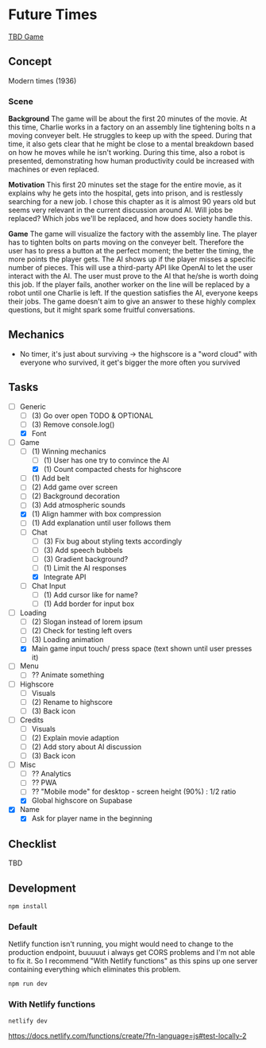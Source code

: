 # Future Times

[TBD Game](https://lukaharambasic.github.io/future-times/)

## Concept

Modern times (1936)

### Scene

**Background**
The game will be about the first 20 minutes of the movie. At this time, Charlie works in a factory on an assembly line tightening bolts n a moving conveyer belt. He struggles to keep up with the speed. During that time, it also gets clear that he might be close to a mental breakdown based on how he moves while he isn't working. During this time, also a robot is presented, demonstrating how human productivity could be increased with machines or even replaced.

**Motivation**
This first 20 minutes set the stage for the entire movie, as it explains why he gets into the hospital, gets into prison, and is restlessly searching for a new job. I chose this chapter as it is almost 90 years old but seems very relevant in the current discussion around AI. Will jobs be replaced? Which jobs we'll be replaced, and how does society handle this.

**Game**
The game will visualize the factory with the assembly line. The player has to tighten bolts on parts moving on the conveyer belt. Therefore the user has to press a button at the perfect moment; the better the timing, the more points the player gets. The AI shows up if the player misses a specific number of pieces. This will use a third-party API like OpenAI to let the user interact with the AI. The user must prove to the AI that he/she is worth doing this job. If the player fails, another worker on the line will be replaced by a robot until one Charlie is left. If the question satisfies the AI, everyone keeps their jobs. The game doesn't aim to give an answer to these highly complex questions, but it might spark some fruitful conversations.

## Mechanics

- No timer, it's just about surviving -> the highscore is a "word cloud" with everyone who survived, it get's bigger the more often you survived

## Tasks

- [ ] Generic
  - [ ] (3) Go over open TODO & OPTIONAL
  - [ ] (3) Remove console.log()
  - [x] Font
- [ ] Game
  - [ ] (1) Winning mechanics
    - [ ] (1) User has one try to convince the AI
    - [x] (1) Count compacted chests for highscore
  - [ ] (1) Add belt
  - [ ] (2) Add game over screen
  - [ ] (2) Background decoration
  - [ ] (3) Add atmospheric sounds
  - [x] (1) Align hammer with box compression
  - [ ] (1) Add explanation until user follows them
  - [ ] Chat
    - [ ] (3) Fix bug about styling texts accordingly
    - [ ] (3) Add speech bubbels
    - [ ] (3) Gradient background?
    - [ ] (1) Limit the AI responses
    - [x] Integrate API
  - [ ] Chat Input
    - [ ] (1) Add cursor like for name?
    - [ ] (1) Add border for input box
- [ ] Loading
  - [ ] (2) Slogan instead of lorem ipsum
  - [ ] (2) Check for testing left overs
  - [ ] (3) Loading animation
  - [x] Main game input touch/ press space (text shown until user presses it)
- [ ] Menu
  - [ ] ?? Animate something
- [ ] Highscore
  - [ ] Visuals
  - [ ] (2) Rename to highscore
  - [ ] (3) Back icon
- [ ] Credits
  - [ ] Visuals
  - [ ] (2) Explain movie adaption
  - [ ] (2) Add story about AI discussion
  - [ ] (3) Back icon
- [ ] Misc
  - [ ] ?? Analytics
  - [ ] ?? PWA
  - [ ] ?? "Mobile mode" for desktop - screen height (90%) : 1/2 ratio
  - [x] Global highscore on Supabase
- [x] Name
  - [x] Ask for player name in the beginning

## Checklist

TBD

## Development

```bash
npm install
```

### Default

Netlify function isn't running, you might would need to change to the production endpoint, buuuuut i always get CORS problems and I'm not able to fix it. So I recommend "With Netlify functions" as this spins up one server containing everything which eliminates this problem.

```bash
npm run dev
```

### With Netlify functions

```bash
netlify dev
```

https://docs.netlify.com/functions/create/?fn-language=js#test-locally-2
